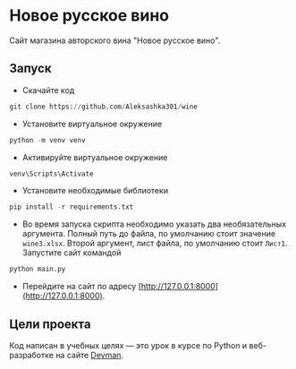 # Новое русское вино

Сайт магазина авторского вина "Новое русское вино".

## Запуск

- Скачайте код
```python
git clone https://github.com/Aleksashka301/wine
```
- Установите виртуальное окружение
```python
python -m venv venv
```
- Активируйте виртуальное окружение
```python
venv\Scripts\Activate
```
- Установите необходимые библиотеки
```python
pip install -r requirements.txt
```
- Во время запуска скрипта необходимо указать два необязательных аргумента. Полный путь до файла, по умолчанию
стоит значение `wine3.xlsx`. Второй аргумент, лист файла, по умолчанию стоит `Лист1`. Запустите сайт командой
```python
python main.py
```
- Перейдите на сайт по адресу [http://127.0.0.1:8000](http://127.0.0.1:8000).

## Цели проекта

Код написан в учебных целях — это урок в курсе по Python и веб-разработке на сайте [Devman](https://dvmn.org).
